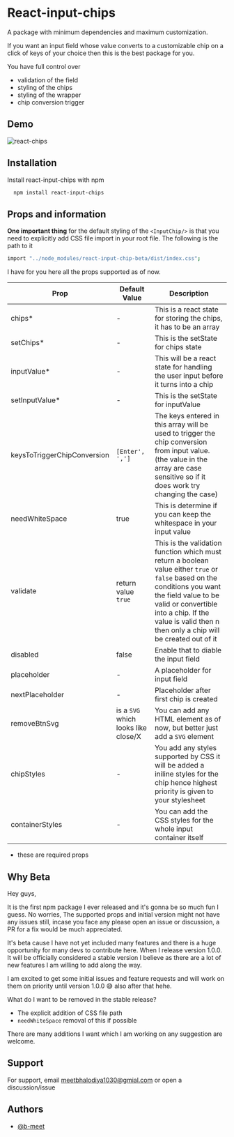 # React-input-chips

A package with minimum dependencies and maximum customization.

If you want an input field whose value converts to a customizable chip on a click of keys of your choice then this is the best package for you.

You have full control over

-   validation of the field
-   styling of the chips
-   styling of the wrapper
-   chip conversion trigger

## Demo
![react-chips](https://github.com/user-attachments/assets/ba33d40e-63ea-46fa-8011-d418ea211a0a)


## Installation

Install react-input-chips with npm

```bash
  npm install react-input-chips
```

## Props and information

**One important thing** for the default styling of the `<InputChip/>` is that you need to explicitly add CSS file import in your root file. The following is the path to it

```bash
import "../node_modules/react-input-chip-beta/dist/index.css";
```

I have for you here all the props supported as of now.

| Prop                        | Default Value                       | Description                                                                                                                                                                                                                                                 |
| --------------------------- | ----------------------------------- | ----------------------------------------------------------------------------------------------------------------------------------------------------------------------------------------------------------------------------------------------------------- |
| chips\*                     | -                                   | This is a react state for storing the chips, it has to be an array                                                                                                                                                                                          |
| setChips\*                  | -                                   | This is the setState for chips state                                                                                                                                                                                                                        |
| inputValue\*                | -                                   | This will be a react state for handling the user input before it turns into a chip                                                                                                                                                                          |
| setInputValue\*             | -                                   | This is the setState for inputValue                                                                                                                                                                                                                         |
| keysToTriggerChipConversion | `[Enter', ',']`                     | The keys entered in this array will be used to trigger the chip conversion from input value. (the value in the array are case sensitive so if it does work try changing the case)                                                                           |
| needWhiteSpace              | true                                | This is determine if you can keep the whitespace in your input value                                                                                                                                                                                        |
| validate                    | return value `true`                 | This is the validation function which must return a boolean value either `true` or `false` based on the conditions you want the field value to be valid or convertible into a chip. If the value is valid then n then only a chip will be created out of it |
| disabled                    | false                               | Enable that to diable the input field                                                                                                                                                                                                                       |
| placeholder                 | -                                   | A placeholder for input field                                                                                                                                                                                                                               |
| nextPlaceholder             | -                                   | Placeholder after first chip is created                                                                                                                                                                                                                     |
| removeBtnSvg                | is a `SVG` which looks like close/X | You can add any HTML element as of now, but better just add a `SVG` element                                                                                                                                                                                 |
| chipStyles                  | -                                   | You add any styles supported by CSS it will be added a iniline styles for the chip hence highest priority is given to your stylesheet                                                                                                                       |
| containerStyles             | -                                   | You can add the CSS styles for the whole input container itself                                                                                                                                                                                             |

* these are required props


## Why Beta

Hey guys, 

It is the first npm package I ever released and it's gonna be so much fun I guess. No worries, The supported props and initial version might not have any issues still, incase you face any please open an issue or discussion, a PR for a fix would be much appreciated.

It's beta cause I have not yet included many features and there is a huge opportunity for many devs to contribute here.
When I release version 1.0.0. It will be officially considered a stable version I believe as there are a lot of new features I am willing to add along the way.

I am excited to get some initial issues and feature requests and will work on them on priority until version 1.0.0 😅 also after that hehe.

What do I want to be removed in the stable release?
- The explicit addition of CSS file path
- `needWhiteSpace` removal of this if possible

There are many additions I want which I am working on any suggestion are welcome.


## Support
For support, email meetbhalodiya1030@gmial.com or open a discussion/issue

## Authors

-   [@b-meet](https://github.com/b-meet)
